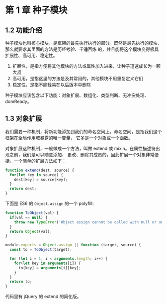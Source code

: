 # 第 1 章 种子模块

## 1.2 功能介绍

种子模块也叫核心模块，是框架的最先执行执行的部分。既然是最先执行的模块，那么就要求其里面的方法是历经考验、千锤百炼
的，并且能将这个模块变得极具扩展性、高可用、稳定性。    

1. 扩展性，是指方便将其他模块的方法或属性加入进来，让种子迅速成长为一颗大叔
2. 高可用，是指这里的方法是及其常用的，其他模块不用重复定义它们
3. 稳定性，是指不能轻易在以后版本中删除    

种子模块应该包含以下功能：对象扩展、数组化、类型判断、无冲突处理、domReady。     

## 1.3 对象扩展

我们需要一种机制，将新功能添加到我们的命名空间上。命名空间，是指我们这个框架在全局作用域暴露的唯一变量，
它多是一个对象或一个函数。      

对象扩展这种机制，一般做成一个方法，叫做 extend 或 mixin。在属性描述符出现之前，我们是可以随意添加、
更改、删除其成员的，因此扩展一个对象非常便捷。一个简单的扩展方法如下：    

```js
function extend(dest, source) {
  for(let key in source) {
    dest[key] = source[key];
  }
  return dest;
}
```    

下面是 ES6 的 `Object.assign` 的一个 polyfill:    

```js
function ToObject(val) {
  if(val == null) {
    throw new TypeError('Object assign cannot be called with null or undefined');
  }
  return Object(val);
}

module.exports = Object.assign || function (target, source) {
  const to = ToObject(target);

  for (let i = 1; i < arguments.length; i++) {
    for(let key in arguments[i]) {
      to[key] = arguments[i][key];
    }
  }
  return to;
}
```    

代码里有 jQuery 的 extend 的简化版。
